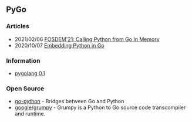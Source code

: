 ## PyGo


### Articles
- 2021/02/06 [FOSDEM'21: Calling Python from Go In Memory](https://archive.fosdem.org/2021/schedule/event/gopython/)
- 2020/10/07 [Embedding Python in Go](https://poweruser.blog/embedding-python-in-go-338c0399f3d5)

### Information
- [pygolang 0.1](https://pypi.org/project/pygolang/)



### Open Source
- [go-python](https://github.com/go-python) - Bridges between Go and Python
- [google/grumpy](https://github.com/google/grumpy) - Grumpy is a Python to Go source code transcompiler and runtime.
